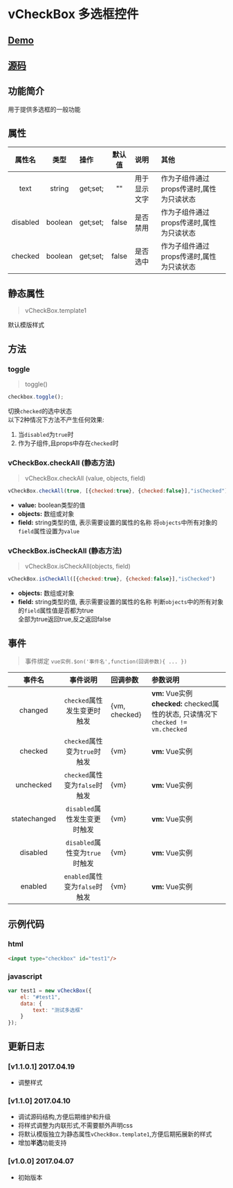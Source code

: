 ﻿# vCheckBox 多选框控件
## [Demo](../demo/vCheckBox.html)  
## [源码](../js/vCheckBox.js)

## 功能简介
用于提供多选框的一般功能

## 属性

|属性名|类型|操作|默认值|说明|其他|
|:---:|:---:|:---|:---:|:---|:---|
|text          |string |get;set;|   ""  | 用于显示文字  | 作为子组件通过props传递时,属性为只读状态 |
|disabled      |boolean|get;set;| false | 是否禁用     | 作为子组件通过props传递时,属性为只读状态 |
|checked       |boolean|get;set;| false | 是否选中     | 作为子组件通过props传递时,属性为只读状态 |

## 静态属性
> vCheckBox.template1  

默认模版样式  
 
## 方法

### toggle
> toggle()  
```js
checkbox.toggle();
```

切换`checked`的选中状态  
以下2种情况下方法不产生任何效果:   
1. 当`disabled`为`true`时
1. 作为子组件,且props中存在`checked`时  



### vCheckBox.checkAll (静态方法)
> vCheckBox.checkAll (value, objects, field)  
```js
vCheckBox.checkAll(true, [{checked:true}, {checked:false}],"isChecked")
```

- **value:** boolean类型的值
- **objects:** 数组或对象
- **field:** string类型的值, 表示需要设置的属性的名称
将`objects`中所有对象的`field`属性设置为`value` 



### vCheckBox.isCheckAll (静态方法)
> vCheckBox.isCheckAll(objects, field)  
```js
vCheckBox.isCheckAll([{checked:true}, {checked:false}],"isChecked")
```

- **objects:** 数组或对象
- **field:** string类型的值, 表示需要设置的属性的名称
判断`objects`中的所有对象的`field`属性值是否都为true  
全部为true返回true,反之返回false  


## 事件
> 事件绑定 `vue实例.$on('事件名',function(回调参数){ ... })`  

|事件名|事件说明|回调参数|参数说明|
|:---:|:---:|:---|:---|
|changed      |`checked`属性发生变更时触发      |{vm, checked}|**vm:** Vue实例<br />**checked:** checked属性的状态, 只读情况下 `checked != vm.checked`  |
|checked      |`checked`属性变为`true`时触发   |{vm}|**vm:** Vue实例  |
|unchecked    |`checked`属性变为`false`时触发  |{vm}|**vm:** Vue实例  |
|statechanged |`disabled`属性发生变更时触发    |{vm}|**vm:** Vue实例  |
|disabled     |`disabled`属性变为`true`时触发  |{vm}|**vm:** Vue实例  |
|enabled      |`enabled`属性变为`false`时触发  |{vm}|**vm:** Vue实例  |

## 示例代码

### html
```html
<input type="checkbox" id="test1"/>
```

### javascript
```js
var test1 = new vCheckBox({
    el: "#test1",
    data: {
        text: "测试多选框"
    }
});
```

## 更新日志
### [v1.1.0.1] 2017.04.19
- 调整样式
  
### [v1.1.0] 2017.04.10
- 调试源码结构,方便后期维护和升级
- 将样式调整为内联形式,不需要额外声明css
- 将默认模版独立为静态属性`vCheckBox.template1`,方便后期拓展新的样式
- 增加**半选**功能支持

### [v1.0.0] 2017.04.07
- 初始版本